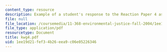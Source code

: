 ```yaml
---
content_type: resource
description: Example of a student's response to the Reaction Paper 4 assignment.
file: null
file_location: /coursemedia/11-368-environmental-justice-fall-2004/1ee19d21fef34b26eea9c06e05226346_kwg4.pdf
file_type: application/pdf
resourcetype: Document
title: kwg4.pdf
uid: 1ee19d21-fef3-4b26-eea9-c06e05226346
---
```

